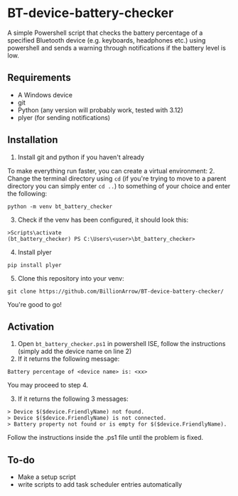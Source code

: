 # BT-device-battery-checker
A simple Powershell script that checks the battery percentage of a specified Bluetooth device (e.g. keyboards, headphones etc.) using powershell and sends a warning through notifications if the battery level is low.
## Requirements
- A Windows device
- git
- Python (any version will probably work, tested with 3.12)
- plyer (for sending notifications)
## Installation
1. Install git and python if you haven't already

To make everything run faster, you can create a virtual environment:
2. Change the terminal directory using `cd` (if you're trying to move to a parent directory you can simply enter `cd ..`) to something of your choice and enter the following:
```
python -m venv bt_battery_checker
```
3. Check if the venv has been configured, it should look this:
```
>Scripts\activate
(bt_battery_checker) PS C:\Users\<user>\bt_battery_checker>
```
4. Install plyer
```
pip install plyer
```
5. Clone this repository into your venv:
```
git clone https://github.com/BillionArrow/BT-device-battery-checker/
```
You're good to go!
## Activation
1. Open `bt_battery_checker.ps1` in powershell ISE, follow the instructions (simply add the device name on line 2)
2. If it returns the following message:
```
Battery percentage of <device name> is: <xx>
```
  You may proceed to step 4.

3. If it returns the following 3 messages:
```
> Device $($device.FriendlyName) not found.
> Device $($device.FriendlyName) is not connected.
> Battery property not found or is empty for $($device.FriendlyName).
```
  Follow the instructions inside the .ps1 file until the problem is fixed.

## To-do
- Make a setup script
- write scripts to add task scheduler entries automatically

